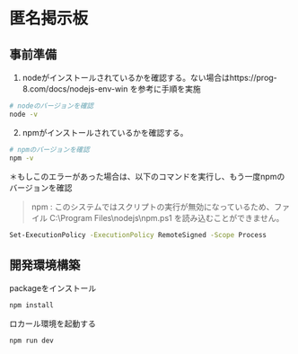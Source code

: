 # 匿名掲示板


## 事前準備

1. nodeがインストールされているかを確認する。ない場合はhttps://prog-8.com/docs/nodejs-env-win を参考に手順を実施
```bash
# nodeのバージョンを確認
node -v
```

2. npmがインストールされているかを確認する。
```bash
# npmのバージョンを確認
npm -v
```
＊もしこのエラーがあった場合は、以下のコマンドを実行し、もう一度npmのバージョンを確認
> npm : このシステムではスクリプトの実行が無効になっているため、ファイル C:\Program Files\nodejs\npm.ps1 を読み込むことができません。
```bash
Set-ExecutionPolicy -ExecutionPolicy RemoteSigned -Scope Process
```

## 開発環境構築
packageをインストール
```bash
npm install
```
ロカール環境を起動する
```bash
npm run dev
```

   
   
